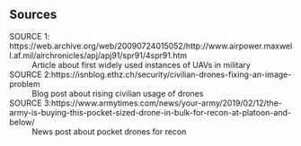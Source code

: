 ## Sources
<dl>
  <dt>SOURCE 1: https://web.archive.org/web/20090724015052/http://www.airpower.maxwell.af.mil/airchronicles/apj/apj91/spr91/4spr91.htm</dt>
    <dd>Article about first widely used instances of UAVs in military</dd>
  <dt>SOURCE 2:https://isnblog.ethz.ch/security/civilian-drones-fixing-an-image-problem</dt>
    <dd>Blog post about rising civilian usage of drones</dd>
  <dt>SOURCE 3:https://www.armytimes.com/news/your-army/2019/02/12/the-army-is-buying-this-pocket-sized-drone-in-bulk-for-recon-at-platoon-and-below/</dt>
    <dd>News post about pocket drones for recon</dd>
